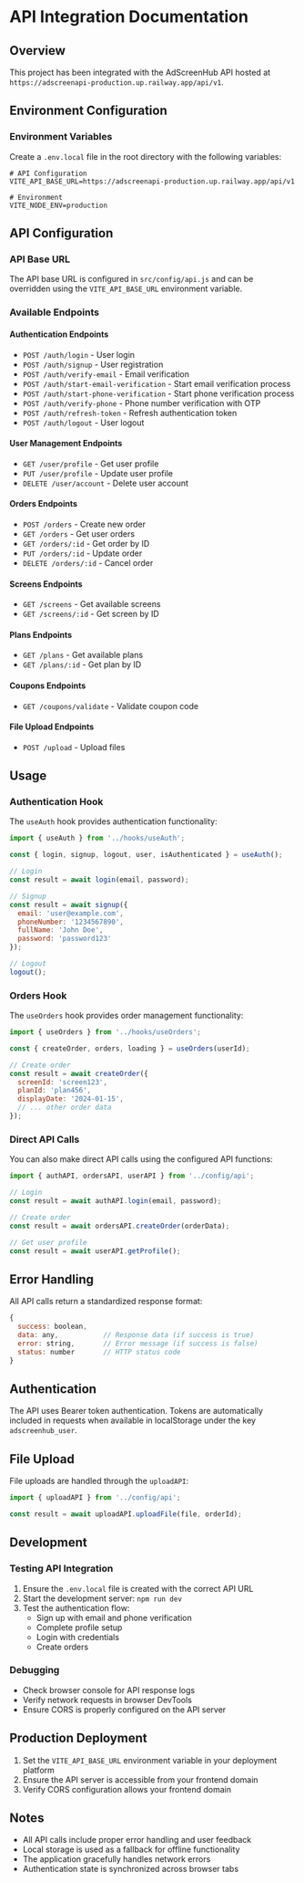 # API Integration Documentation

## Overview
This project has been integrated with the AdScreenHub API hosted at `https://adscreenapi-production.up.railway.app/api/v1`.

## Environment Configuration

### Environment Variables
Create a `.env.local` file in the root directory with the following variables:

```env
# API Configuration
VITE_API_BASE_URL=https://adscreenapi-production.up.railway.app/api/v1

# Environment
VITE_NODE_ENV=production
```

## API Configuration

### API Base URL
The API base URL is configured in `src/config/api.js` and can be overridden using the `VITE_API_BASE_URL` environment variable.

### Available Endpoints

#### Authentication Endpoints
- `POST /auth/login` - User login
- `POST /auth/signup` - User registration
- `POST /auth/verify-email` - Email verification
- `POST /auth/start-email-verification` - Start email verification process
- `POST /auth/start-phone-verification` - Start phone verification process
- `POST /auth/verify-phone` - Phone number verification with OTP
- `POST /auth/refresh-token` - Refresh authentication token
- `POST /auth/logout` - User logout

#### User Management Endpoints
- `GET /user/profile` - Get user profile
- `PUT /user/profile` - Update user profile
- `DELETE /user/account` - Delete user account

#### Orders Endpoints
- `POST /orders` - Create new order
- `GET /orders` - Get user orders
- `GET /orders/:id` - Get order by ID
- `PUT /orders/:id` - Update order
- `DELETE /orders/:id` - Cancel order

#### Screens Endpoints
- `GET /screens` - Get available screens
- `GET /screens/:id` - Get screen by ID

#### Plans Endpoints
- `GET /plans` - Get available plans
- `GET /plans/:id` - Get plan by ID

#### Coupons Endpoints
- `GET /coupons/validate` - Validate coupon code

#### File Upload Endpoints
- `POST /upload` - Upload files

## Usage

### Authentication Hook
The `useAuth` hook provides authentication functionality:

```javascript
import { useAuth } from '../hooks/useAuth';

const { login, signup, logout, user, isAuthenticated } = useAuth();

// Login
const result = await login(email, password);

// Signup
const result = await signup({
  email: 'user@example.com',
  phoneNumber: '1234567890',
  fullName: 'John Doe',
  password: 'password123'
});

// Logout
logout();
```

### Orders Hook
The `useOrders` hook provides order management functionality:

```javascript
import { useOrders } from '../hooks/useOrders';

const { createOrder, orders, loading } = useOrders(userId);

// Create order
const result = await createOrder({
  screenId: 'screen123',
  planId: 'plan456',
  displayDate: '2024-01-15',
  // ... other order data
});
```

### Direct API Calls
You can also make direct API calls using the configured API functions:

```javascript
import { authAPI, ordersAPI, userAPI } from '../config/api';

// Login
const result = await authAPI.login(email, password);

// Create order
const result = await ordersAPI.createOrder(orderData);

// Get user profile
const result = await userAPI.getProfile();
```

## Error Handling

All API calls return a standardized response format:

```javascript
{
  success: boolean,
  data: any,           // Response data (if success is true)
  error: string,       // Error message (if success is false)
  status: number       // HTTP status code
}
```

## Authentication

The API uses Bearer token authentication. Tokens are automatically included in requests when available in localStorage under the key `adscreenhub_user`.

## File Upload

File uploads are handled through the `uploadAPI`:

```javascript
import { uploadAPI } from '../config/api';

const result = await uploadAPI.uploadFile(file, orderId);
```

## Development

### Testing API Integration
1. Ensure the `.env.local` file is created with the correct API URL
2. Start the development server: `npm run dev`
3. Test the authentication flow:
   - Sign up with email and phone verification
   - Complete profile setup
   - Login with credentials
   - Create orders

### Debugging
- Check browser console for API response logs
- Verify network requests in browser DevTools
- Ensure CORS is properly configured on the API server

## Production Deployment

1. Set the `VITE_API_BASE_URL` environment variable in your deployment platform
2. Ensure the API server is accessible from your frontend domain
3. Verify CORS configuration allows your frontend domain

## Notes

- All API calls include proper error handling and user feedback
- Local storage is used as a fallback for offline functionality
- The application gracefully handles network errors
- Authentication state is synchronized across browser tabs
